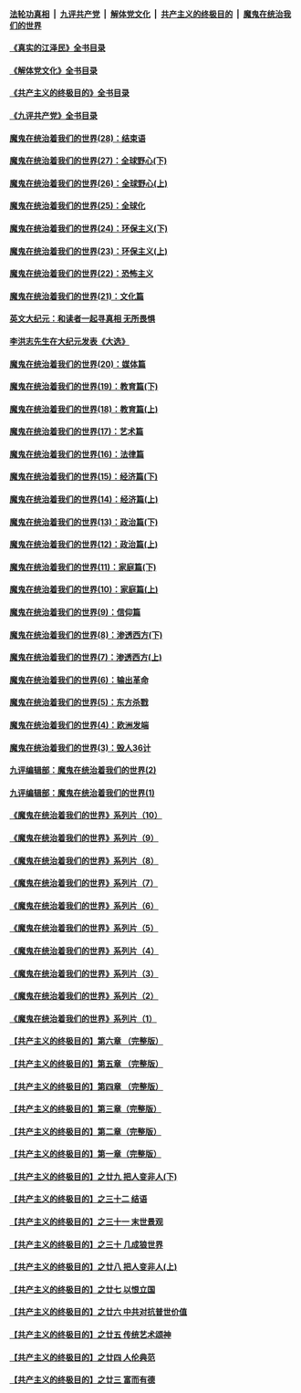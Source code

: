 ####  [法轮功真相](../../../../basic/blob/master/README.md?t=09071831) &nbsp;|&nbsp; [九评共产党](../../../../9ping.md/blob/master/README.md?t=09071831) &nbsp;|&nbsp; [解体党文化](../../../../jtdwh.md/blob/master/README.md?t=09071831)  &nbsp;|&nbsp; [共产主义的终极目的](../../../../gczydzjmd.md/blob/master/README.md?t=09071831) &nbsp;|&nbsp; [魔鬼在统治我们的世界](../../../../mgztzwmdsj.md/blob/master/README.md?t=09071831) 

#### [《真实的江泽民》全书目录](../pages/nsc422/n13721399.md?t=09071831) 

#### [《解体党文化》全书目录](../pages/nsc422/n13721157.md?t=09071831) 

#### [《共产主义的终极目的》全书目录](../pages/nsc422/n13721048.md?t=09071831) 

#### [《九评共产党》全书目录](../pages/nsc422/n13708085.md?t=09071831) 

#### [魔鬼在统治着我们的世界(28)：结束语](../pages/nsc422/n10936246.md?t=09071831) 

#### [魔鬼在统治着我们的世界(27)：全球野心(下)](../pages/nsc422/n10928319.md?t=09071831) 

#### [魔鬼在统治着我们的世界(26)：全球野心(上)](../pages/nsc422/n10900318.md?t=09071831) 

#### [魔鬼在统治着我们的世界(25)：全球化](../pages/nsc422/n10788205.md?t=09071831) 

#### [魔鬼在统治着我们的世界(24)：环保主义(下)](../pages/nsc422/n10695307.md?t=09071831) 

#### [魔鬼在统治着我们的世界(23)：环保主义(上)](../pages/nsc422/n10688613.md?t=09071831) 

#### [魔鬼在统治着我们的世界(22)：恐怖主义](../pages/nsc422/n10614727.md?t=09071831) 

#### [魔鬼在统治着我们的世界(21)：文化篇](../pages/nsc422/n10597706.md?t=09071831) 

#### [英文大纪元：和读者一起寻真相 无所畏惧](../pages/nsc422/n12542027.md?t=09071831) 

#### [李洪志先生在大纪元发表《大选》](../pages/nsc422/n12534746.md?t=09071831) 

#### [魔鬼在统治着我们的世界(20)：媒体篇](../pages/nsc422/n10586579.md?t=09071831) 

#### [魔鬼在统治着我们的世界(19)：教育篇(下)](../pages/nsc422/n10564808.md?t=09071831) 

#### [魔鬼在统治着我们的世界(18)：教育篇(上)](../pages/nsc422/n10526970.md?t=09071831) 

#### [魔鬼在统治着我们的世界(17)：艺术篇](../pages/nsc422/n10499093.md?t=09071831) 

#### [魔鬼在统治着我们的世界(16)：法律篇](../pages/nsc422/n10485969.md?t=09071831) 

#### [魔鬼在统治着我们的世界(15)：经济篇(下)](../pages/nsc422/n10469975.md?t=09071831) 

#### [魔鬼在统治着我们的世界(14)：经济篇(上)](../pages/nsc422/n10457370.md?t=09071831) 

#### [魔鬼在统治着我们的世界(13)：政治篇(下)](../pages/nsc422/n10448270.md?t=09071831) 

#### [魔鬼在统治着我们的世界(12)：政治篇(上)](../pages/nsc422/n10444576.md?t=09071831) 

#### [魔鬼在统治着我们的世界(11)：家庭篇(下)](../pages/nsc422/n10440961.md?t=09071831) 

#### [魔鬼在统治着我们的世界(10)：家庭篇(上)](../pages/nsc422/n10435448.md?t=09071831) 

#### [魔鬼在统治着我们的世界(9)：信仰篇](../pages/nsc422/n10432159.md?t=09071831) 

#### [魔鬼在统治着我们的世界(8)：渗透西方(下)](../pages/nsc422/n10429603.md?t=09071831) 

#### [魔鬼在统治着我们的世界(7)：渗透西方(上)](../pages/nsc422/n10426013.md?t=09071831) 

#### [魔鬼在统治着我们的世界(6)：输出革命](../pages/nsc422/n10421536.md?t=09071831) 

#### [魔鬼在统治着我们的世界(5)：东方杀戮](../pages/nsc422/n10417707.md?t=09071831) 

#### [魔鬼在统治着我们的世界(4)：欧洲发端](../pages/nsc422/n10414890.md?t=09071831) 

#### [魔鬼在统治着我们的世界(3)：毁人36计](../pages/nsc422/n10411583.md?t=09071831) 

#### [九评编辑部：魔鬼在统治着我们的世界(2)](../pages/nsc422/n10410036.md?t=09071831) 

#### [九评编辑部：魔鬼在统治着我们的世界(1)](../pages/nsc422/n10406825.md?t=09071831) 

#### [《魔鬼在统治着我们的世界》系列片（10）](../pages/nsc422/n12292670.md?t=09071831) 

#### [《魔鬼在统治着我们的世界》系列片（9）](../pages/nsc422/n12290859.md?t=09071831) 

#### [《魔鬼在统治着我们的世界》系列片（8）](../pages/nsc422/n12287445.md?t=09071831) 

#### [《魔鬼在统治着我们的世界》系列片（7）](../pages/nsc422/n12283425.md?t=09071831) 

#### [《魔鬼在统治着我们的世界》系列片（6）](../pages/nsc422/n12282314.md?t=09071831) 

#### [《魔鬼在统治着我们的世界》系列片（5）](../pages/nsc422/n12281419.md?t=09071831) 

#### [《魔鬼在统治着我们的世界》系列片（4）](../pages/nsc422/n12274024.md?t=09071831) 

#### [《魔鬼在统治着我们的世界》系列片（3）](../pages/nsc422/n12271322.md?t=09071831) 

#### [《魔鬼在统治着我们的世界》系列片（2）](../pages/nsc422/n12269049.md?t=09071831) 

#### [《魔鬼在统治着我们的世界》系列片（1）](../pages/nsc422/n12267575.md?t=09071831) 

#### [【共产主义的终极目的】第六章 （完整版）](../pages/nsc422/n11428913.md?t=09071831) 

#### [【共产主义的终极目的】第五章 （完整版）](../pages/nsc422/n11428912.md?t=09071831) 

#### [【共产主义的终极目的】第四章 （完整版）](../pages/nsc422/n11428907.md?t=09071831) 

#### [【共产主义的终极目的】第三章（完整版）](../pages/nsc422/n11428848.md?t=09071831) 

#### [【共产主义的终极目的】第二章（完整版）](../pages/nsc422/n11428831.md?t=09071831) 

#### [【共产主义的终极目的】第一章（完整版）](../pages/nsc422/n11417651.md?t=09071831) 

#### [【共产主义的终极目的】之廿九 把人变非人(下)](../pages/nsc422/n11344140.md?t=09071831) 

#### [【共产主义的终极目的】之三十二 结语](../pages/nsc422/n11360535.md?t=09071831) 

#### [【共产主义的终极目的】之三十一 末世景观](../pages/nsc422/n11351129.md?t=09071831) 

#### [【共产主义的终极目的】之三十 几成狼世界](../pages/nsc422/n11348280.md?t=09071831) 

#### [【共产主义的终极目的】之廿八 把人变非人(上)](../pages/nsc422/n11340492.md?t=09071831) 

#### [【共产主义的终极目的】之廿七 以恨立国](../pages/nsc422/n11336944.md?t=09071831) 

#### [【共产主义的终极目的】之廿六 中共对抗普世价值](../pages/nsc422/n11324785.md?t=09071831) 

#### [【共产主义的终极目的】之廿五 传统艺术颂神](../pages/nsc422/n11296396.md?t=09071831) 

#### [【共产主义的终极目的】之廿四 人伦典范](../pages/nsc422/n11296397.md?t=09071831) 

#### [【共产主义的终极目的】之廿三 富而有德](../pages/nsc422/n11283598.md?t=09071831) 

